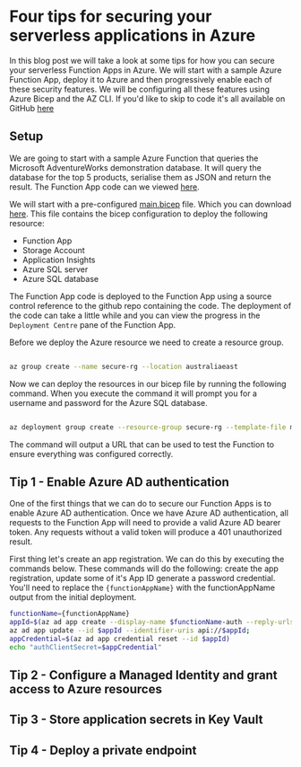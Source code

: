 # Four tips for securing your serverless applications in Azure

In this blog post we will take a look at some tips for how you can secure your serverless Function Apps in Azure. We will start with a sample Azure Function App, deploy it to Azure and then progressively enable each of these security features. We will be configuring all these features using Azure Bicep and the AZ CLI. If you'd like to skip to code it's all available on GitHub [here](http://github.com)

## Setup

We are going to start with a sample Azure Function that queries the Microsoft AdventureWorks demonstration database. It will query the database for the top 5 products, serialise them as JSON and return the result. The Function App code can we viewed [here](http://github.com).

We will start with a pre-configured [main.bicep](https://raw.githubusercontent.com/arincoau/four-tips-securing-serverless/main/main.bicep) file. Which you can download [here](https://raw.githubusercontent.com/arincoau/four-tips-securing-serverless/main/main.bicep). This file contains the bicep configuration to deploy the following resource:

- Function App
- Storage Account
- Application Insights
- Azure SQL server
- Azure SQL database

The Function App code is deployed to the Function App using a source control reference to the github repo containing  the code. The deployment of the code can take a little while and you can view the progress in the `Deployment Centre` pane of the Function App.

Before we deploy the Azure resource we need to create a resource group.

``` sh

az group create --name secure-rg --location australiaeast

```

Now we can deploy the resources in our bicep file by running the following command. When you execute the command it will prompt you for a username and password for the Azure SQL database.

``` sh

az deployment group create --resource-group secure-rg --template-file main.bicep --query properties.outputs

```

The command will output a URL that can be used to test the Function to ensure everything was configured correctly.

## Tip 1 - Enable Azure AD authentication

One of the first things that we can do to secure our Function Apps is to enable Azure AD authentication. Once we have Azure AD authentication, all requests to the Function App will need to provide a valid Azure AD bearer token. Any requests without a valid token will produce a 401 unauthorized result.

First thing let's create an app registration. We can do this by executing the commands below. These commands will do the following: create the app registration, update some of it's App ID  generate a password credential. You'll need to replace the `{functionAppName}` with the functionAppName output from the initial deployment.

``` sh
functionName={functionAppName}
appId=$(az ad app create --display-name $functionName-auth --reply-urls https://$functionName.azurewebsites.net/.auth/login/aad/callback --query appId --out tsv)
az ad app update --id $appId --identifier-uris api://$appId;
appCredential=$(az ad app credential reset --id $appId)
echo "authClientSecret=$appCredential"

```

## Tip 2 - Configure a Managed Identity and grant access to Azure resources

## Tip 3 - Store application secrets in Key Vault

## Tip 4 - Deploy a private endpoint
